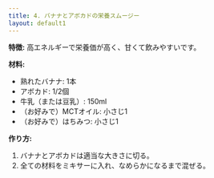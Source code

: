 ```yaml
---
title: 4. バナナとアボカドの栄養スムージー
layout: default1
---
```

**特徴:** 高エネルギーで栄養価が高く、甘くて飲みやすいです。

**材料:**

* 熟れたバナナ: 1本
* アボカド: 1/2個
* 牛乳（または豆乳）: 150ml
* （お好みで）MCTオイル: 小さじ1
* （お好みで）はちみつ: 小さじ1

**作り方:**

1.  バナナとアボカドは適当な大きさに切る。
2.  全ての材料をミキサーに入れ、なめらかになるまで混ぜる。
